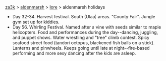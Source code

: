 [za3k](/) > [aldenmarsh](/aldenmarsh/) > [lore](lore) > aldenmarsh holidays

- Day 32-34. Harvest festival. South (Ulaa) areas. "County Fair". Jungle gym set up for kiddies.
- Day 56. Whirling Festival. Named after a vine with seeds similar to maple helicopters. Food and performances during the day--dancing, juggling, and puppet shows. Water wrestling and "tree" climb contest. Spicy seafood street food (tandori octopus, blackened fish balls on a stick). Lanterns and pinwheels. Keeps going until late at night--fire-based performing and more sexy dancing after the kids are asleep.
